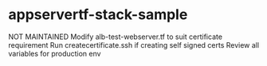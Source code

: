 # appservertf-stack-sample
NOT MAINTAINED
Modify alb-test-webserver.tf to suit certificate requirement
Run createcertificate.ssh if creating self signed certs
Review all variables for production env
